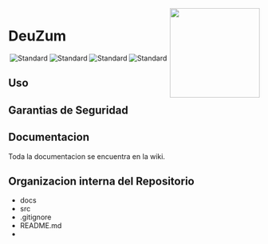 <img align="right" width="180" height="180" src="https://github.com/futotta-risu/deuZum/tree/master/data/img/logo.png">

# DeuZum 
<div align="center"> 
<img src="https://img.shields.io/badge/Cliente-Android%20%7C%20Windows-brightgreen?style=flat-square"
      alt="Standard" />
      <img src="https://img.shields.io/badge/Servidor-Java-informational?style=flat-square"
      alt="Standard" />
      <img src="https://img.shields.io/badge/Java-8-yellow?style=flat-square&logo=java"
      alt="Standard" />
      <img src="https://img.shields.io/badge/Android_SDK-15-green?style=flat-square&logo=android"
      alt="Standard" />
</div>


## Uso

## Garantias de Seguridad

## Documentacion

Toda la documentacion se encuentra en la wiki.

## Organizacion interna del Repositorio

- docs
- src
- .gitignore
- README.md
- 
